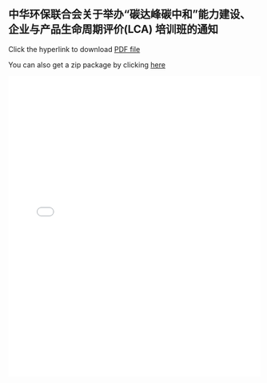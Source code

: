 ## 中华环保联合会关于举办“碳达峰碳中和”能力建设、企业与产品生命周期评价(LCA) 培训班的通知

Click the hyperlink to download <a href="/acef.pdf">PDF file</a>

You can also get a zip package by clicking <a href="/acef.zip">here</a>

<embed src="/acef.pdf" type="application/pdf" width="100%" height="600px" />

